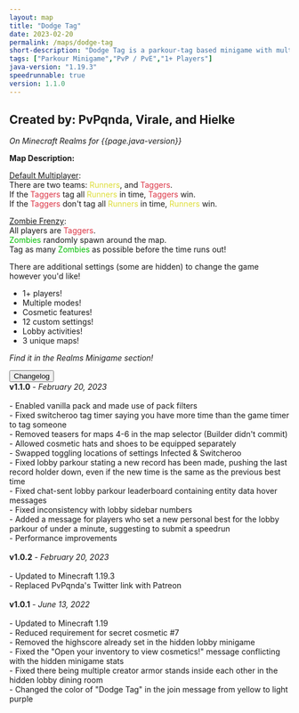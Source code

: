 ```yaml
---
layout: map
title: "Dodge Tag"
date: 2023-02-20
permalink: /maps/dodge-tag
short-description: "Dodge Tag is a parkour-tag based minigame with multiple modes for you and your friends!"
tags: ["Parkour Minigame","PvP / PvE","1+ Players"]
java-version: "1.19.3"
speedrunnable: true
version: 1.1.0
---
```

Created by: PvPqnda, Virale, and Hielke
-
*On Minecraft Realms for {{page.java-version}}*

**Map Description:**

<a style="text-decoration: underline;">Default Multiplayer<a>:<br>
There are two teams: <a style="color: #dddd35;">Runners<a>, and <a style="color: #dc3545;">Taggers<a>.<br>
If the <a style="color: #dc3545;">Taggers<a> tag all <a style="color: #dddd35;">Runners<a> in time, <a style="color: #dc3545;">Taggers<a> win.<br>
If the <a style="color: #dc3545;">Taggers<a> don't tag all <a style="color: #dddd35;">Runners<a> in time, <a style="color: #dddd35;">Runners<a> win.

<a style="text-decoration: underline;">Zombie Frenzy<a>:<br>
All players are <a style="color: #dc3545;"><a style="color: #dc3545;">Taggers<a><a>.<br>
<a style="color: #00be00;">Zombies<a> randomly spawn around the map.<br>
Tag as many <a style="color: #00be00;">Zombies<a> as possible before the time runs out!<br>

There are additional settings (some are hidden) to change the game however you'd like!

- 1+ players!
- Multiple modes!
- Cosmetic features!
- 12 custom settings!
- Lobby activities!
- 3 unique maps!

*Find it in the Realms Minigame section!*

<div id="accordion">
  <div class="card">
        <button class="card-header mb-0 btn btn-link text-decoration-none" data-toggle="collapse" data-target="#changelog" aria-expanded="false" aria-controls="changelog" id="changelogBtn">
           Changelog
        </button>
</div>

<div id="changelog" class="collapse" aria-labelledby="changelogBtn" data-parent="#accordion">
      <div class="card-body">
<b>v1.1.0</b> - <em>February 20, 2023</em><br>
<br>
- Enabled vanilla pack and made use of pack filters<br>
- Fixed switcheroo tag timer saying you have more time than the game timer to tag someone<br>
- Removed teasers for maps 4-6 in the map selector (Builder didn't commit)<br>
- Allowed cosmetic hats and shoes to be equipped separately<br>
- Swapped toggling locations of settings Infected & Switcheroo<br>
- Fixed lobby parkour stating a new record has been made, pushing the last record holder down, even if the new time is the same as the previous best time<br>
- Fixed chat-sent lobby parkour leaderboard containing entity data hover messages<br>
- Fixed inconsistency with lobby sidebar numbers<br>
- Added a message for players who set a new personal best for the lobby parkour of under a minute, suggesting to submit a speedrun<br>
- Performance improvements<br>
<br>
<b>v1.0.2</b> - <em>February 20, 2023</em><br>
<br>
- Updated to Minecraft 1.19.3<br>
- Replaced PvPqnda's Twitter link with Patreon<br>
<br>
<b>v1.0.1</b> - <em>June 13, 2022</em><br>
<br>
- Updated to Minecraft 1.19<br>
- Reduced requirement for secret cosmetic #7<br>
- Removed the highscore already set in the hidden lobby minigame<br>
- Fixed the "Open your inventory to view cosmetics!" message conflicting with the hidden minigame stats<br>
- Fixed there being multiple creator armor stands inside each other in the hidden lobby dining room<br>
- Changed the color of "Dodge Tag" in the join message from yellow to light purple<br>
      </div>
    </div>
  </div>
